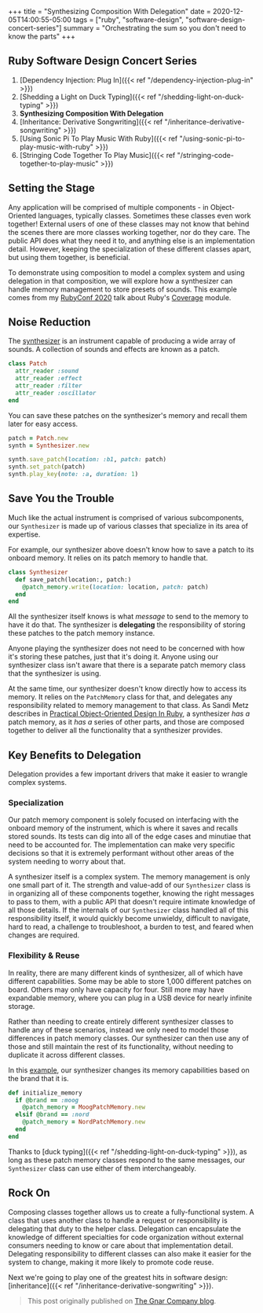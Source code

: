 +++
title = "Synthesizing Composition With Delegation"
date = 2020-12-05T14:00:55-05:00
tags = ["ruby", "software-design", "software-design-concert-series"]
summary = "Orchestrating the sum so you don't need to know the parts"
+++

## Ruby Software Design Concert Series

1. [Dependency Injection: Plug In]({{< ref "/dependency-injection-plug-in" >}})
2. [Shedding a Light on Duck Typing]({{< ref "/shedding-light-on-duck-typing" >}})
3. __Synthesizing Composition With Delegation__
4. [Inheritance: Derivative Songwriting]({{< ref "/inheritance-derivative-songwriting" >}})
5. [Using Sonic Pi To Play Music With Ruby]({{< ref "/using-sonic-pi-to-play-music-with-ruby" >}})
6. [Stringing Code Together To Play Music]({{< ref "/stringing-code-together-to-play-music" >}})

## Setting the Stage

Any application will be comprised of multiple components - in Object-Oriented
languages, typically classes. Sometimes these classes even work together!
External users of one of these classes may not know that behind the scenes there
are more classes working together, nor do they care. The public API does what
they need it to, and anything else is an implementation detail. However, keeping
the specialization of these different classes apart, but using them together,
is beneficial.

To demonstrate using composition to model a complex system and using delegation
in that composition, we will explore how a synthesizer can handle memory
management to store presets of sounds. This example comes from my [RubyConf 2020](https://rubyconf.org/program/sessions#session-1044)
talk about Ruby's
[Coverage](https://docs.ruby-lang.org/en/master/Coverage.html) module.

## Noise Reduction

The [synthesizer](https://en.wikipedia.org/wiki/Synthesizer) is an instrument
capable of producing a wide array of sounds. A collection of sounds and effects are known as a patch.

```ruby
class Patch
  attr_reader :sound
  attr_reader :effect
  attr_reader :filter
  attr_reader :oscillator
end
```

You can save these patches on the synthesizer's memory and recall them later for
easy access.

```ruby
patch = Patch.new
synth = Synthesizer.new

synth.save_patch(location: :b1, patch: patch)
synth.set_patch(patch)
synth.play_key(note: :a, duration: 1)
```

## Save You the Trouble

Much like the actual instrument is comprised of various subcomponents, our
`Synthesizer` is made up of various classes that specialize in its area of
expertise.

For example, our synthesizer above doesn't know how to save a patch to its
onboard memory. It relies on its patch memory to handle that.

```ruby
class Synthesizer
  def save_patch(location:, patch:)
    @patch_memory.write(location: location, patch: patch)
  end
end
```

All the synthesizer itself knows is what *message* to send to the memory to
have it do that. The synthesizer is __delegating__ the responsibility of storing
these patches to the patch memory instance.

Anyone playing the synthesizer does not need to be concerned with how it's
storing these patches, just that it's doing it. Anyone using our synthesizer
class isn't aware that there is a separate patch memory class that the
synthesizer is using.

At the same time, our synthesizer doesn't know directly how to access its memory.
It relies on the `PatchMemory` class for that, and delegates any responsibility
related to memory management to that class. As Sandi Metz describes in
[Practical Object-Oriented Design In Ruby](https://www.poodr.com/), a synthesizer
*has a* patch memory, as it *has a* series of other parts, and those are
composed together to deliver all the functionality that a synthesizer
provides.

## Key Benefits to Delegation

Delegation provides a few important drivers that make it easier to wrangle
complex systems.

### Specialization

Our patch memory component is solely focused on interfacing with the onboard
memory of the instrument, which is where it saves and recalls stored sounds.
Its tests can dig into all of the edge cases and minutiae that need to be
accounted for. The implementation can make very specific decisions so that it
is extremely performant without other areas of the system needing to worry
about that.

A synthesizer itself is a complex system. The memory management is only one
small part of it. The strength and value-add of our `Synthesizer` class is in
organizing all of these components together, knowing the right messages to pass
to them, with a public API that doesn't require intimate knowledge of all those
details. If the internals of our `Synthesizer` class handled all of this
responsibility itself, it would quickly become unwieldy, difficult to navigate,
hard to read, a challenge to troubleshoot, a burden to test, and feared when
changes are required.

### Flexibility & Reuse

In reality, there are many different kinds of synthesizer, all of which have
different capabilities. Some may be able to store 1,000 different patches on
board. Others may only have capacity for four. Still more may have expandable
memory, where you can plug in a USB device for nearly infinite storage.

Rather than needing to create entirely different synthesizer classes to handle
any of these scenarios, instead we only need to model those differences in patch
memory classes. Our synthesizer can then use any of those and still maintain the
rest of its functionality, without needing to duplicate it across different
classes.

In this [example](https://github.com/kevin-j-m/ruby_cover_band/blob/09e7b72b38dac09d4968afe1468eda53caaf294c/lib/ruby_cover_band/instruments/synthesizer.rb#L41-L47),
our synthesizer changes its memory capabilities based on the brand that it is.

```ruby
def initialize_memory
  if @brand == :moog
    @patch_memory = MoogPatchMemory.new
  elsif @brand == :nord
    @patch_memory = NordPatchMemory.new
  end
end
```

Thanks to [duck typing]({{< ref "/shedding-light-on-duck-typing" >}}), as long as these patch
memory classes respond to the same messages, our `Synthesizer` class can use
either of them interchangeably.

## Rock On

Composing classes together allows us to create a fully-functional system. A
class that uses another class to handle a request or responsibility is
delegating that duty to the helper class. Delegation can encapsulate the
knowledge of different specialties for code organization without external
consumers needing to know or care about that implementation detail. Delegating
responsibility to different classes can also make it easier for the system to
change, making it more likely to promote code reuse.

Next we're going to play one of the greatest hits in software design:
[inheritance]({{< ref "/inheritance-derivative-songwriting" >}}).

> This post originally published on [The Gnar Company blog](https://blog.thegnar.co/synthesizing-composition-with-delegation).
